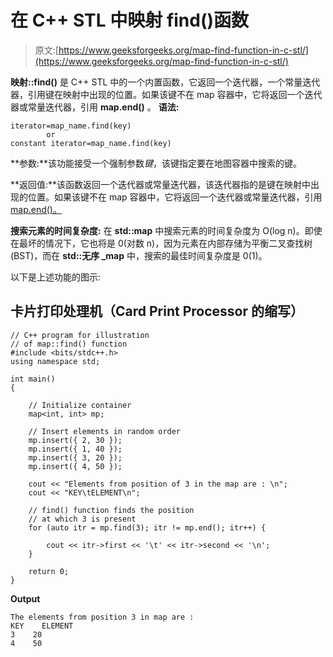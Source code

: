 # 在 C++ STL 中映射 find()函数

> 原文:[https://www.geeksforgeeks.org/map-find-function-in-c-stl/](https://www.geeksforgeeks.org/map-find-function-in-c-stl/)

**映射::find()** 是 C++ STL 中的一个内置函数，它返回一个迭代器，一个常量迭代器，引用键在映射中出现的位置。如果该键不在 map 容器中，它将返回一个迭代器或常量迭代器，引用 **map.end()** 。
**语法:**

```
iterator=map_name.find(key)
        or 
constant iterator=map_name.find(key)

```

**参数:**该功能接受一个强制参数*键*，该键指定要在地图容器中搜索的键。

**返回值:**该函数返回一个迭代器或常量迭代器，该迭代器指的是键在映射中出现的位置。如果该键不在 map 容器中，它将返回一个迭代器或常量迭代器，引用 [map.end()。](https://www.geeksforgeeks.org/mapbegin-end-c-stl/)

**搜索元素的时间复杂度:**
在 **std::map** 中搜索元素的时间复杂度为 O(log n)。即使在最坏的情况下，它也将是 0(对数 n)，因为元素在内部存储为平衡二叉查找树(BST)，而在 **std::无序 _map** 中，搜索的最佳时间复杂度是 0(1)。

以下是上述功能的图示:

## 卡片打印处理机（Card Print Processor 的缩写）

```
// C++ program for illustration
// of map::find() function
#include <bits/stdc++.h>
using namespace std;

int main()
{

    // Initialize container
    map<int, int> mp;

    // Insert elements in random order
    mp.insert({ 2, 30 });
    mp.insert({ 1, 40 });
    mp.insert({ 3, 20 });
    mp.insert({ 4, 50 });

    cout << "Elements from position of 3 in the map are : \n";
    cout << "KEY\tELEMENT\n";

    // find() function finds the position
    // at which 3 is present
    for (auto itr = mp.find(3); itr != mp.end(); itr++) {

        cout << itr->first << '\t' << itr->second << '\n';
    }

    return 0;
}
```

**Output**

```
The elements from position 3 in map are : 
KEY    ELEMENT
3    20
4    50

```